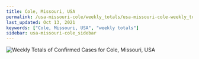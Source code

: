 ```yaml
---
title: Cole, Missouri, USA
permalink: /usa-missouri-cole/weekly_totals/usa-missouri-cole-weekly_totals.html
last_updated: Oct 13, 2021
keywords: ["Cole, Missouri, USA", "weekly totals"]
sidebar: usa-missouri-cole_sidebar
---
```


![Weekly Totals of Confirmed Cases for Cole, Missouri, USA](/covid_tracker/images/graphs/usa-missouri-cole-weekly_totals_graph.png)
